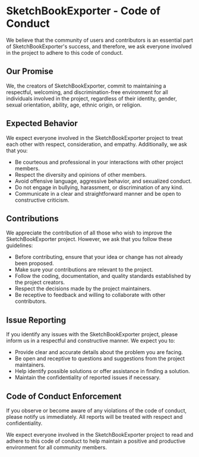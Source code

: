 # SketchBookExporter - Code of Conduct

We believe that the community of users and contributors is an essential part of SketchBookExporter's success, and therefore, we ask everyone involved in the project to adhere to this code of conduct.

## Our Promise

We, the creators of SketchBookExporter, commit to maintaining a respectful, welcoming, and discrimination-free environment for all individuals involved in the project, regardless of their identity, gender, sexual orientation, ability, age, ethnic origin, or religion.

## Expected Behavior

We expect everyone involved in the SketchBookExporter project to treat each other with respect, consideration, and empathy. Additionally, we ask that you:

- Be courteous and professional in your interactions with other project members.
- Respect the diversity and opinions of other members.
- Avoid offensive language, aggressive behavior, and sexualized conduct.
- Do not engage in bullying, harassment, or discrimination of any kind.
- Communicate in a clear and straightforward manner and be open to constructive criticism.

## Contributions

We appreciate the contribution of all those who wish to improve the SketchBookExporter project. However, we ask that you follow these guidelines:

- Before contributing, ensure that your idea or change has not already been proposed.
- Make sure your contributions are relevant to the project.
- Follow the coding, documentation, and quality standards established by the project creators.
- Respect the decisions made by the project maintainers.
- Be receptive to feedback and willing to collaborate with other contributors.

## Issue Reporting

If you identify any issues with the SketchBookExporter project, please inform us in a respectful and constructive manner. We expect you to:

- Provide clear and accurate details about the problem you are facing.
- Be open and receptive to questions and suggestions from the project maintainers.
- Help identify possible solutions or offer assistance in finding a solution.
- Maintain the confidentiality of reported issues if necessary.

## Code of Conduct Enforcement

If you observe or become aware of any violations of the code of conduct, please notify us immediately. All reports will be treated with respect and confidentiality.

We expect everyone involved in the SketchBookExporter project to read and adhere to this code of conduct to help maintain a positive and productive environment for all community members.
